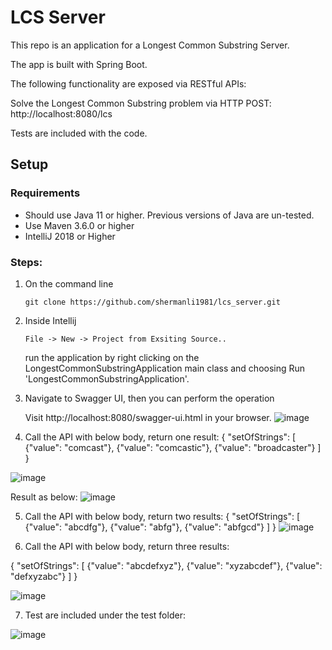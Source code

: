 # LCS Server

This repo is an application for a Longest Common Substring Server. 

The app is built with Spring Boot. 

The following functionality are exposed via RESTful APIs:

Solve the Longest Common Substring problem via HTTP POST: http://localhost:8080/lcs

Tests are included with the code.

## Setup
### Requirements
* Should use Java 11 or higher. Previous versions of Java are un-tested.
* Use Maven 3.6.0 or higher
* IntelliJ 2018 or Higher

### Steps:
1) On the command line
    ```
    git clone https://github.com/shermanli1981/lcs_server.git
    ```
 2) Inside Intellij
     ```
    File -> New -> Project from Exsiting Source..
    ```
    run the application by right clicking on the LongestCommonSubstringApplication main class and choosing Run 'LongestCommonSubstringApplication'.
    
3) Navigate to Swagger UI, then you can perform the operation

    Visit http://localhost:8080/swagger-ui.html in your browser.
![image](https://user-images.githubusercontent.com/104450517/165347258-611cedc3-3ffa-4868-8801-3ebdc9459831.png)

4) Call the API with below body, return one result:
{
  "setOfStrings": [
    {"value": "comcast"},
    {"value": "comcastic"},
    {"value": "broadcaster"}
  ]
}


![image](https://user-images.githubusercontent.com/104450517/165348114-ab6e11d3-4c16-4471-bd48-7a32238d496b.png)

Result as below:
![image](https://user-images.githubusercontent.com/104450517/165348437-88944c1b-1f03-42b3-b7ac-282c146db442.png)

5) Call the API with below body, return two results:
{
  "setOfStrings": [
    {"value": "abcdfg"},
    {"value": "abfg"},
    {"value": "abfgcd"}
  ]
}
![image](https://user-images.githubusercontent.com/104450517/165348667-cb49002b-0159-421f-9330-5328cb5df950.png)

6) Call the API with below body, return three results:

{
  "setOfStrings": [
    {"value": "abcdefxyz"},
    {"value": "xyzabcdef"},
    {"value": "defxyzabc"}
  ]
}

![image](https://user-images.githubusercontent.com/104450517/165348980-e561a9a5-b6e5-44c7-9605-1d19fd0d25e6.png)


7) Test are included under the test folder:

![image](https://user-images.githubusercontent.com/104450517/165357120-546f83c6-8cfb-4545-8486-f63eb954c5e2.png)
